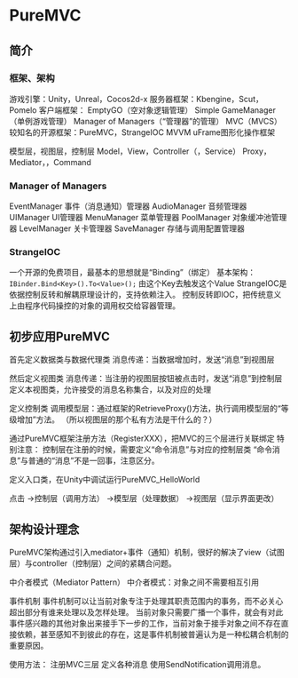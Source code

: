 ﻿# PureMVC

## 简介

### 框架、架构

游戏引擎：Unity，Unreal，Cocos2d-x
服务器框架：Kbengine，Scut，Pomelo
客户端框架：
EmptyGO（空对象逻辑管理）
Simple GameManager（单例游戏管理）
Manager of Managers（“管理器”的管理）
MVC（MVCS）
	较知名的开源框架：PureMVC，StrangeIOC
MVVM
	uFrame图形化操作框架

模型层，视图层，控制层
Model，View，Controller（，Service）
Proxy，Mediator，，Command

### Manager of Managers

EventManager 事件（消息通知）管理器
AudioManager 音频管理器
UIManager UI管理器
MenuManager 菜单管理器
PoolManager 对象缓冲池管理器
LevelManager 关卡管理器
SaveManager 存储与调用配置管理器

### StrangeIOC

一个开源的免费项目，最基本的思想就是“Binding”（绑定）
基本架构：
`IBinder.Bind<Key>().To<Value>();`
由这个Key去触发这个Value
StrangeIOC是依据控制反转和解耦原理设计的，支持依赖注入。
控制反转即IOC，把传统意义上由程序代码操控的对象的调用权交给容器管理。

## 初步应用PureMVC

首先定义数据类与数据代理类
消息传递：当数据增加时，发送“消息”到视图层

然后定义视图类
消息传递：当注册的视图层按钮被点击时，发送“消息”到控制层
		定义本视图类，允许接受的消息名称集合，以及对应的处理

定义控制类
调用模型层：通过框架的RetrieveProxy()方法，执行调用模型层的“等级增加”方法。
（所以视图层的那个私有方法是干什么的？）

通过PureMVC框架注册方法（RegisterXXX），把MVC的三个层进行关联绑定
	特别注意：
		控制层在注册的时候，需要定义“命令消息”与对应的控制层类
		“命令消息”与普通的“消息”不是一回事，注意区分。

定义入口类，在Unity中调试运行PureMVC_HelloWorld

点击
→控制层（调用方法）
→模型层（处理数据）
→视图层（显示界面更改）

## 架构设计理念

PureMVC架构通过引入mediator+事件（通知）机制，很好的解决了view（试图层）与controller（控制层）之间的紧耦合问题。

中介者模式（Mediator Pattern）
中介者模式：对象之间不需要相互引用

事件机制
事件机制可以让当前对象专注于处理其职责范围内的事务，而不必关心超出部分有谁来处理以及怎样处理。
当前对象只需要广播一个事件，就会有对此事件感兴趣的其他对象出来接手下一步的工作，当前对象于接手对象之间不存在直接依赖，甚至感知不到彼此的存在，这是事件机制被普遍认为是一种松耦合机制的重要原因。

使用方法：
注册MVC三层
定义各种消息
使用SendNotification调用消息。